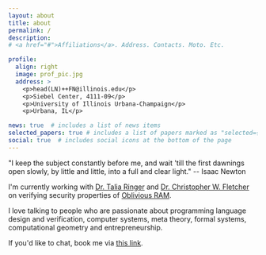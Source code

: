 ```yaml
---
layout: about
title: about
permalink: /
description: 
# <a href="#">Affiliations</a>. Address. Contacts. Moto. Etc.

profile:
  align: right
  image: prof_pic.jpg
  address: >
    <p>head(LN)++FN@illinois.edu</p>
    <p>Siebel Center, 4111-09</p>
    <p>University of Illinois Urbana-Champaign</p>
    <p>Urbana, IL</p>

news: true  # includes a list of news items
selected_papers: true # includes a list of papers marked as "selected={true}"
social: true  # includes social icons at the bottom of the page
---
```


"I keep the subject constantly before me, and wait 'till the first dawnings open slowly, by little and little, into a full and clear light." -- Isaac Newton

I'm currently working with [Dr. Talia Ringer](https://dependenttyp.es) and [Dr. Christopher W. Fletcher](http://cwfletcher.net) on verifying security properties of [Oblivious RAM](https://en.m.wikipedia.org/wiki/Oblivious_RAM). 


I love talking to people who are passionate about programming language design and verification, computer systems, meta theory, formal systems, computational geometry and entrepreneurship.

If you'd like to chat, book me via [this link](https://hleung.youcanbook.me). 

<!-- Write your biography here. Tell the world about yourself. Link to your favorite [subreddit](http://reddit.com){:target="\_blank"}. You can put a picture in, too. The code is already in, just name your picture `prof_pic.jpg` and put it in the `img/` folder. -->

<!-- Put your address / P.O. box / other info right below your picture. You can also disable any these elements by editing `profile` property of the YAML header of your `_pages/about.md`. Edit `_bibliography/papers.bib` and Jekyll will render your [publications page](/al-folio/publications/) automatically.

Link to your social media connections, too. This theme is set up to use [Font Awesome icons](http://fortawesome.github.io/Font-Awesome/){:target="\_blank"} and [Academicons](https://jpswalsh.github.io/academicons/){:target="\_blank"}, like the ones below. Add your Facebook, Twitter, LinkedIn, Google Scholar, or just disable all of them. -->
